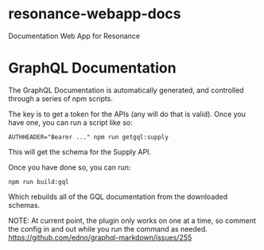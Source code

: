 # resonance-webapp-docs

Documentation Web App for Resonance

# GraphQL Documentation

The GraphQL Documentation is automatically generated, and controlled through a series of npm scripts.

The key is to get a token for the APIs (any will do that is valid). Once you have one, you can run a script like so:

`AUTHHEADER="Bearer ..." npm run getgql:supply`

This will get the schema for the Supply API.

Once you have done so, you can run:

`npm run build:gql`

Which rebuilds all of the GQL documentation from the downloaded schemas.

NOTE: At current point, the plugin only works on one at a time, so comment the config in and out while you run the command as needed.
https://github.com/edno/graphql-markdown/issues/255
